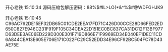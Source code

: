 开心老铁 15:10:34
源码压缩包解压密码：88%$#IL>LO(*&^%$#@WDFGHJK9

开心老铁 15:10:45
C96AC762DE15EF32DB65C01CDE2EEA17FD71C426D00CCE28D66FED2ED650C827E946C231F919F105C34CEA22D151EC0BC837CA31DC12F13BF977D63DEE3AE06ED229D300E301F719D866E71F9969ED34E040EF1DEC11CD6A844CEA13E605E706E171C022FC29C52EDD34E96CF92BC504FC78D43AE75E